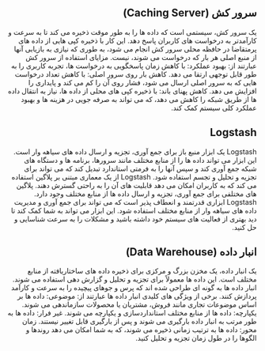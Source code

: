 <div dir="rtl">
<h2> سرور کش (Caching Server)</h2>

یک سرور کش، سیستمی است که داده ها را به طور موقت ذخیره می کند تا به سرعت و کارآمدتر به درخواست های کاربران پاسخ دهد. این کار با ذخیره کپی هایی از داده های پرمتقاضا در حافظه محلی سرور کش انجام می شود، به طوری که نیازی به بازیابی آنها از منبع اصلی هر بار که درخواست می شوند، نیست.
مزایای استفاده از سرور کش عبارتند از:
بهبود عملکرد: با کاهش زمان پاسخگویی به درخواست ها، تجربه کاربری را به طور قابل توجهی ارتقا می دهد.
کاهش بار روی سرور اصلی: با کاهش تعداد درخواست هایی که به سرور اصلی ارسال می شود، فشار روی آن را کم می کند و پایداری را افزایش می دهد.
کاهش پهنای باند: با ذخیره کپی های محلی از داده ها، نیاز به انتقال داده ها از طریق شبکه را کاهش می دهد، که می تواند به صرفه جویی در هزینه ها و بهبود عملکرد کلی سیستم کمک کند.
<h2 dir=rtl">Logstash</h2>
Logstash یک ابزار منبع باز برای جمع آوری، تجزیه و ارسال داده های سیاهه وار است. این ابزار می تواند داده ها را از منابع مختلف مانند سرورها، برنامه ها و دستگاه های شبکه جمع آوری کند و سپس آنها را به فرمتی استاندارد تبدیل کند که می تواند برای تجزیه و تحلیل و تجسم استفاده شود.
Logstash از یک معماری مبتنی بر پلاگین استفاده می کند که به کاربران امکان می دهد قابلیت های آن را به راحتی گسترش دهند. پلاگین های مختلفی برای جمع آوری، تجزیه و ارسال داده ها از منابع مختلف وجود دارد.
Logstash ابزاری قدرتمند و انعطاف پذیر است که می تواند برای جمع آوری و مدیریت داده های سیاهه وار از منابع مختلف استفاده شود. این ابزار می تواند به شما کمک کند تا دید بهتری از فعالیت های سیستم خود داشته باشید و مشکلات را به سرعت شناسایی و حل کنید.<h2> 
انبار داده (Data Warehouse)</h2>
یک انبار داده، یک مخزن بزرگ و مرکزی برای ذخیره داده های ساختاریافته از منابع مختلف است. این داده ها معمولاً برای تجزیه و تحلیل و گزارش دهی استفاده می شوند. انبار داده ها به گونه ای طراحی شده اند که پرس و جوهای پیچیده را به سرعت و کارآمد پردازش کنند.
برخی از ویژگی های کلیدی انبار داده ها عبارتند از:
موضوعی: داده ها بر اساس موضوعات تجاری مانند فروش، مشتریان یا محصولات سازماندهی می شوند.
یکپارچه: داده ها از منابع مختلف استانداردسازی و یکپارچه می شوند.
غیر فرار: داده ها به طور مرتب به انبار داده بارگیری می شوند و پس از بارگیری قابل تغییر نیستند.
زمان محور: داده ها به ترتیب زمانی ذخیره می شوند، که به شما امکان می دهد روندها و الگوها را در طول زمان تجزیه و تحلیل کنید.

</div>
